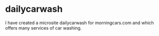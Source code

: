 # dailycarwash
I have created a microsite dailycarwash for morningcars.com and which offers many services of car washing.
